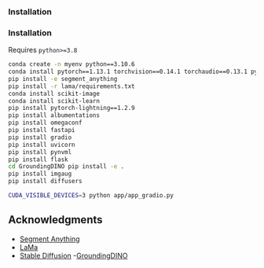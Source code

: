 
### Installation





### Installation
Requires `python>=3.8`
```bash
conda create -n myenv python==3.10.6
conda install pytorch==1.13.1 torchvision==0.14.1 torchaudio==0.13.1 pytorch-cuda=11.7 -c pytorch -c nvidia
pip install -e segment_anything
pip install -r lama/requirements.txt 
conda install scikit-image
conda install scikit-learn
pip install pytorch-lightning==1.2.9
pip install albumentations
pip install omegaconf
pip install fastapi
pip install gradio
pip install uvicorn
pip install pynvml
pip install flask
cd GroundingDINO pip install -e .
pip install imgaug
pip install diffusers

CUDA_VISIBLE_DEVICES=3 python app/app_gradio.py

```



## Acknowledgments
- [Segment Anything](https://github.com/facebookresearch/segment-anything)
- [LaMa](https://github.com/advimman/lama)
- [Stable Diffusion](https://github.com/CompVis/stable-diffusion)
-[GroundingDINO](https://github.com/IDEA-Research/GroundingDINO)








